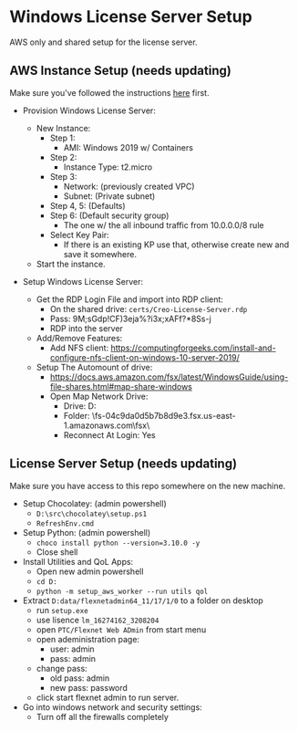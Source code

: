 # Windows License Server Setup

AWS only and shared setup for the license server.

## AWS Instance Setup (needs updating)

Make sure you've followed the instructions [here](README_AWS.md) first.

  - Provision Windows License Server:
    - New Instance:
      - Step 1:
        - AMI: Windows 2019 w/ Containers
      - Step 2:
        - Instance Type: t2.micro
      - Step 3:
        - Network: (previously created VPC)
        - Subnet: (Private subnet)
      - Step 4, 5: (Defaults)
      - Step 6: (Default security group)
        - The one w/ the all inbound traffic from 10.0.0.0/8 rule
      - Select Key Pair:
        - If there is an existing KP use that, otherwise create new and
          save it somewhere.
    - Start the instance.

  - Setup Windows License Server:
    - Get the RDP Login File and import into RDP client:
      - On the shared drive: `certs/Creo-License-Server.rdp`
      - Pass: 9M;sGdp!CF)3eja%?i3x;xAFf?*8Ss-j
      - RDP into the server
    - Add/Remove Features:
      - Add NFS client: https://computingforgeeks.com/install-and-configure-nfs-client-on-windows-10-server-2019/
    - Setup The Automount of drive:
      - https://docs.aws.amazon.com/fsx/latest/WindowsGuide/using-file-shares.html#map-share-windows
      - Open Map Network Drive:
        - Drive: D:
        - Folder: \\fs-04c9da0d5b7b8d9e3.fsx.us-east-1.amazonaws.com\fsx\
        - Reconnect At Login: Yes

## License Server Setup (needs updating)

Make sure you have access to this repo somewhere on the new machine.

  - Setup Chocolatey: (admin powershell)
    - `D:\src\chocolatey\setup.ps1`
    - `RefreshEnv.cmd`
  - Setup Python: (admin powershell)
    - `choco install python --version=3.10.0 -y`
    - Close shell
  - Install Utilities and QoL Apps:
    - Open new admin powershell
    - `cd D:`
    - `python -m setup_aws_worker --run utils qol`
  - Extract `D:data/flexnetadmin64_11/17/1/0` to a folder on desktop
    - run `setup.exe`
    - use lisence `lm_16274162_3208204`
    - open `PTC/Flexnet Web ADmin` from start menu
    - open adeministration page:
      - user: admin
      - pass: admin
    - change pass:
      - old pass: admin
      - new pass: password
    - click start flexnet admin to run server.
  - Go into windows network and security settings:
    - Turn off all the firewalls completely
